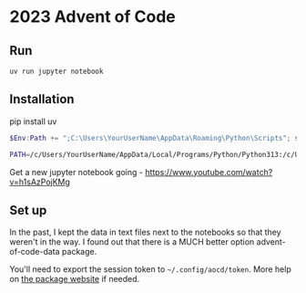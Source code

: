 # 2023 Advent of Code

## Run

`uv run jupyter notebook`

## Installation

pip install uv

```Powershell
$Env:Path += ";C:\Users\YourUserName\AppData\Roaming\Python\Scripts"; setx PATH "$Env:Path"
```

```Bash
PATH=/c/Users/YourUserName/AppData/Local/Programs/Python/Python313:/c/Users/YourUserName/AppData/Local/Programs/Python/Python313/Scripts:$PATH
```

Get a new jupyter notebook going - https://www.youtube.com/watch?v=h1sAzPojKMg

## Set up

In the past, I kept the data in text files next to the notebooks so that they weren't in the way. I found out that there is a MUCH better option advent-of-code-data package.

You'll need to export the session token to `~/.config/aocd/token`. More help on [the package website](https://pypi.org/project/advent-of-code-data/) if needed.
